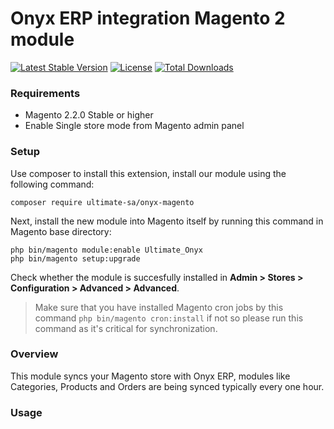 # Onyx ERP integration Magento 2 module

[![Latest Stable Version](https://poser.pugx.org/ultimate-sa/onyx-magento2/v/stable)](https://packagist.org/packages/ultimate-sa/onyx-magento2)
[![License](https://poser.pugx.org/ultimate-sa/onyx-magento2/license)](https://packagist.org/packages/ultimate-sa/onyx-magento2)
[![Total Downloads](https://poser.pugx.org/ultimate-sa/onyx-magento2/downloads)](https://packagist.org/packages/ultimate-sa/onyx-magento2)

### Requirements

- Magento 2.2.0 Stable or higher
- Enable Single store mode from Magento admin panel

### Setup

Use composer to install this extension, install our module using the following command:

    composer require ultimate-sa/onyx-magento

Next, install the new module into Magento itself by running this command in Magento base directory:

    php bin/magento module:enable Ultimate_Onyx
    php bin/magento setup:upgrade

Check whether the module is succesfully installed in **Admin > Stores >
Configuration > Advanced > Advanced**.

> Make sure that you have installed Magento cron jobs by this command `php bin/magento cron:install` if not so please run this command as it's critical for synchronization.

### Overview

This module syncs your Magento store with Onyx ERP, modules like Categories, Products and Orders are being synced typically every one hour.

### Usage
